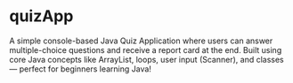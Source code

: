 # quizApp
A simple console-based Java Quiz Application where users can answer multiple-choice questions and receive a report card at the end. Built using core Java concepts like ArrayList, loops, user input (Scanner), and classes — perfect for beginners learning Java!
